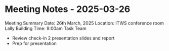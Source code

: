 # Meeting Notes - 2025-03-26
Meeting Summary
Date: 26th March, 2025
Location: ITWS conference room Lally Building 
Time: 9:00am
Task
Team
* Review check-in 2 presentation slides and report
* Prep for presentation
